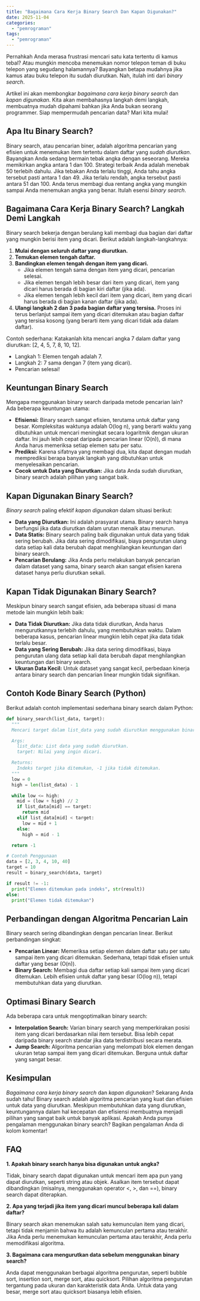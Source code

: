 ```yaml
---
title: "Bagaimana Cara Kerja Binary Search Dan Kapan Digunakan?"
date: 2025-11-04
categories: 
  - "pemrograman"
tags: 
  - "pemrograman"
---
```


Pernahkah Anda merasa frustrasi mencari satu kata tertentu di kamus tebal? Atau mungkin mencoba menemukan nomor telepon teman di buku telepon yang segudang halamannya? Bayangkan betapa mudahnya jika kamus atau buku telepon itu sudah diurutkan. Nah, itulah inti dari _binary search_.

Artikel ini akan membongkar _bagaimana cara kerja binary search_ dan _kapan digunakan_. Kita akan membahasnya langkah demi langkah, membuatnya mudah dipahami bahkan jika Anda bukan seorang programmer. Siap mempermudah pencarian data? Mari kita mulai!

## Apa Itu Binary Search?

Binary search, atau pencarian biner, adalah algoritma pencarian yang efisien untuk menemukan item tertentu dalam daftar yang _sudah diurutkan_. Bayangkan Anda sedang bermain tebak angka dengan seseorang. Mereka memikirkan angka antara 1 dan 100. Strategi terbaik Anda adalah menebak 50 terlebih dahulu. Jika tebakan Anda terlalu tinggi, Anda tahu angka tersebut pasti antara 1 dan 49. Jika terlalu rendah, angka tersebut pasti antara 51 dan 100. Anda terus membagi dua rentang angka yang mungkin sampai Anda menemukan angka yang benar. Itulah esensi _binary search_.

## Bagaimana Cara Kerja Binary Search? Langkah Demi Langkah

Binary search bekerja dengan berulang kali membagi dua bagian dari daftar yang mungkin berisi item yang dicari. Berikut adalah langkah-langkahnya:

1. **Mulai dengan seluruh daftar yang diurutkan.**
2. **Temukan elemen tengah daftar.**
3. **Bandingkan elemen tengah dengan item yang dicari.**
    - Jika elemen tengah sama dengan item yang dicari, pencarian selesai.
    - Jika elemen tengah lebih besar dari item yang dicari, item yang dicari harus berada di bagian kiri daftar (jika ada).
    - Jika elemen tengah lebih kecil dari item yang dicari, item yang dicari harus berada di bagian kanan daftar (jika ada).
4. **Ulangi langkah 2 dan 3 pada bagian daftar yang tersisa.** Proses ini terus berlanjut sampai item yang dicari ditemukan atau bagian daftar yang tersisa kosong (yang berarti item yang dicari tidak ada dalam daftar).

Contoh sederhana: Katakanlah kita mencari angka 7 dalam daftar yang diurutkan: \[2, 4, 5, 7, 8, 10, 12\].

- Langkah 1: Elemen tengah adalah 7.
- Langkah 2: 7 sama dengan 7 (item yang dicari).
- Pencarian selesai!

## Keuntungan Binary Search

Mengapa menggunakan binary search daripada metode pencarian lain? Ada beberapa keuntungan utama:

- **Efisiensi:** Binary search sangat efisien, terutama untuk daftar yang besar. Kompleksitas waktunya adalah O(log n), yang berarti waktu yang dibutuhkan untuk mencari meningkat secara logaritmik dengan ukuran daftar. Ini jauh lebih cepat daripada pencarian linear (O(n)), di mana Anda harus memeriksa setiap elemen satu per satu.
- **Prediksi:** Karena sifatnya yang membagi dua, kita dapat dengan mudah memprediksi berapa banyak langkah yang dibutuhkan untuk menyelesaikan pencarian.
- **Cocok untuk Data yang Diurutkan:** Jika data Anda sudah diurutkan, binary search adalah pilihan yang sangat baik.

## Kapan Digunakan Binary Search?

_Binary search_ paling efektif _kapan digunakan_ dalam situasi berikut:

- **Data yang Diurutkan:** Ini adalah prasyarat utama. Binary search hanya berfungsi jika data diurutkan dalam urutan menaik atau menurun.
- **Data Statis:** Binary search paling baik digunakan untuk data yang tidak sering berubah. Jika data sering dimodifikasi, biaya pengurutan ulang data setiap kali data berubah dapat menghilangkan keuntungan dari binary search.
- **Pencarian Berulang:** Jika Anda perlu melakukan banyak pencarian dalam dataset yang sama, binary search akan sangat efisien karena dataset hanya perlu diurutkan sekali.

## Kapan Tidak Digunakan Binary Search?

Meskipun binary search sangat efisien, ada beberapa situasi di mana metode lain mungkin lebih baik:

- **Data Tidak Diurutkan:** Jika data tidak diurutkan, Anda harus mengurutkannya terlebih dahulu, yang membutuhkan waktu. Dalam beberapa kasus, pencarian linear mungkin lebih cepat jika data tidak terlalu besar.
- **Data yang Sering Berubah:** Jika data sering dimodifikasi, biaya pengurutan ulang data setiap kali data berubah dapat menghilangkan keuntungan dari binary search.
- **Ukuran Data Kecil:** Untuk dataset yang sangat kecil, perbedaan kinerja antara binary search dan pencarian linear mungkin tidak signifikan.

## Contoh Kode Binary Search (Python)

Berikut adalah contoh implementasi sederhana binary search dalam Python:

```python
def binary_search(list_data, target):
  """
  Mencari target dalam list_data yang sudah diurutkan menggunakan binary search.

  Args:
    list_data: List data yang sudah diurutkan.
    target: Nilai yang ingin dicari.

  Returns:
    Indeks target jika ditemukan, -1 jika tidak ditemukan.
  """
  low = 0
  high = len(list_data) - 1

  while low <= high:
    mid = (low + high) // 2
    if list_data[mid] == target:
      return mid
    elif list_data[mid] < target:
      low = mid + 1
    else:
      high = mid - 1

  return -1

# Contoh Penggunaan
data = [2, 3, 4, 10, 40]
target = 10
result = binary_search(data, target)

if result != -1:
  print("Elemen ditemukan pada indeks", str(result))
else:
  print("Elemen tidak ditemukan")
```

## Perbandingan dengan Algoritma Pencarian Lain

Binary search sering dibandingkan dengan pencarian linear. Berikut perbandingan singkat:

- **Pencarian Linear:** Memeriksa setiap elemen dalam daftar satu per satu sampai item yang dicari ditemukan. Sederhana, tetapi tidak efisien untuk daftar yang besar (O(n)).
- **Binary Search:** Membagi dua daftar setiap kali sampai item yang dicari ditemukan. Lebih efisien untuk daftar yang besar (O(log n)), tetapi membutuhkan data yang diurutkan.

## Optimasi Binary Search

Ada beberapa cara untuk mengoptimalkan binary search:

- **Interpolation Search:** Varian binary search yang memperkirakan posisi item yang dicari berdasarkan nilai item tersebut. Bisa lebih cepat daripada binary search standar jika data terdistribusi secara merata.
- **Jump Search:** Algoritma pencarian yang melompati blok elemen dengan ukuran tetap sampai item yang dicari ditemukan. Berguna untuk daftar yang sangat besar.

## Kesimpulan

_Bagaimana cara kerja binary search_ dan _kapan digunakan_? Sekarang Anda sudah tahu! Binary search adalah algoritma pencarian yang kuat dan efisien untuk data yang diurutkan. Meskipun membutuhkan data yang diurutkan, keuntungannya dalam hal kecepatan dan efisiensi membuatnya menjadi pilihan yang sangat baik untuk banyak aplikasi. Apakah Anda punya pengalaman menggunakan binary search? Bagikan pengalaman Anda di kolom komentar!

## FAQ

**1\. Apakah binary search hanya bisa digunakan untuk angka?**

Tidak, binary search dapat digunakan untuk mencari item apa pun yang dapat diurutkan, seperti string atau objek. Asalkan item tersebut dapat dibandingkan (misalnya, menggunakan operator <, >, dan ==), binary search dapat diterapkan.

**2\. Apa yang terjadi jika item yang dicari muncul beberapa kali dalam daftar?**

Binary search akan menemukan salah satu kemunculan item yang dicari, tetapi tidak menjamin bahwa itu adalah kemunculan pertama atau terakhir. Jika Anda perlu menemukan kemunculan pertama atau terakhir, Anda perlu memodifikasi algoritma.

**3\. Bagaimana cara mengurutkan data sebelum menggunakan binary search?**

Anda dapat menggunakan berbagai algoritma pengurutan, seperti bubble sort, insertion sort, merge sort, atau quicksort. Pilihan algoritma pengurutan tergantung pada ukuran dan karakteristik data Anda. Untuk data yang besar, merge sort atau quicksort biasanya lebih efisien.
